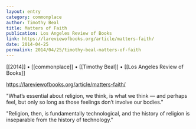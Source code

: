 ```yaml
---
layout: entry
category: commonplace
author: Timothy Beal
title: Matters of Faith
publication: Los Angeles Review of Books
link: https://lareviewofbooks.org/article/matters-faith/
date: 2014-04-25
permalink: 2014/04/25/timothy-beal-matters-of-faith
---
```


[[2014]] • [[commonplace]] • [[Timothy Beal]] • [[Los Angeles Review of Books]]

https://lareviewofbooks.org/article/matters-faith/

"What’s essential about religion, we think, is what we think — and perhaps feel, but only so long as those feelings don’t involve our bodies."

"Religion, then, is fundamentally technological, and the history of religion is inseparable from the history of technology."

